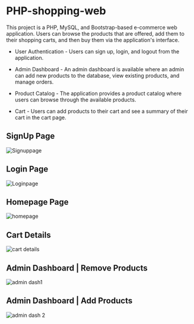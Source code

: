# PHP-shopping-web

This project is a PHP, MySQL, and Bootstrap-based e-commerce web application. Users can browse the products that are offered, add them to their shopping carts, and then buy them via the application's interface.

- User Authentication - Users can sign up, login, and logout from the application.

- Admin Dashboard - An admin dashboard is available where an admin can add new products to the database, view existing products, and manage orders.

- Product Catalog - The application provides a product catalog where users can browse through the available products.

- Cart - Users can add products to their cart and see a summary of their cart in the cart page.


## SignUp Page
![Signuppage](https://github.com/DAHAM-SENAVIRATHNA/CartoCart/assets/101781033/2b4d4cc0-488f-428b-86db-4697c74ef69f)

## Login Page
![Loginpage](https://github.com/DAHAM-SENAVIRATHNA/CartoCart/assets/101781033/54e843ea-4bf0-49c7-8abe-7d9d50d41d71)

## Homepage Page
![homepage](https://github.com/DAHAM-SENAVIRATHNA/CartoCart/assets/101781033/c11ce80d-7892-4ef0-a2bc-29cd45baee80)

## Cart Details
![cart details](https://github.com/DAHAM-SENAVIRATHNA/CartoCart/assets/101781033/0297a2a1-c55c-4f98-9d72-fe6ffc0e384f)

## Admin Dashboard | Remove Products
![admin dash1](https://github.com/DAHAM-SENAVIRATHNA/CartoCart/assets/101781033/1b981c80-bc04-497f-9a53-0a52fb2bf719)

## Admin Dashboard | Add Products
![admin dash 2](https://github.com/DAHAM-SENAVIRATHNA/CartoCart/assets/101781033/4d0734aa-a983-4e3d-b7c3-78615b260c74)


